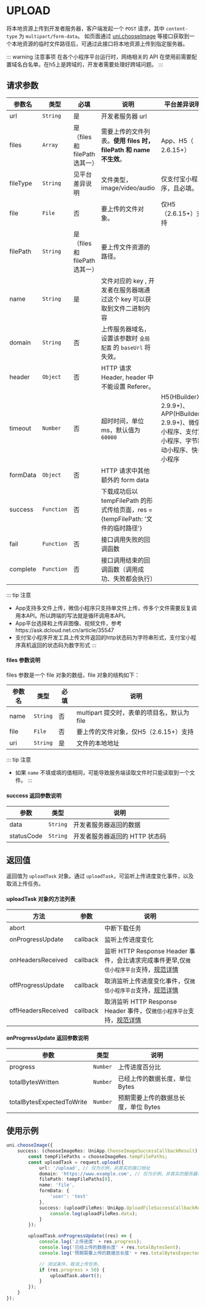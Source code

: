 # UPLOAD <Badge type="tip" text="已发布" />

将本地资源上传到开发者服务器，客户端发起一个 `POST` 请求，其中 `content-type` 为 `multipart/form-data`。 如页面通过 [uni.chooseImage](https://uniapp.dcloud.net.cn/api/media/image#chooseimage) 等接口获取到一个本地资源的临时文件路径后，可通过此接口将本地资源上传到指定服务器。

::: warning 注意事项
在各个小程序平台运行时，网络相关的 API 在使用前需要配置域名白名单。在h5上是跨域的，开发者需要处理好跨域问题。
:::

## 请求参数
| 参数名 | 类型 | 必填 | 说明 | 平台差异说明
| --- | --- | --- | --- | ---
| url | `String` | 是 | 开发者服务器 url |
| files | `Array` | 是（files和filePath选其一）| 需要上传的文件列表。**使用 files 时，filePath 和 name 不生效**。| App、H5（ 2.6.15+）
| fileType | `String` | 见平台差异说明 | 文件类型，image/video/audio | 仅支付宝小程序，且必填。
| file | `File` | 否 | 要上传的文件对象。 | 仅H5（2.6.15+）支持
| filePath | `String` | 是（files和filePath选其一） | 要上传文件资源的路径。 |
| name | `String` | 是 | 文件对应的 key , 开发者在服务器端通过这个 key 可以获取到文件二进制内容 | 
| domain | `String` | 否 | 上传服务器域名，设置该参数时 `全局配置` 的 `baseUrl` 将失效。 |
| header | `Object` | 否 | HTTP 请求 Header, header 中不能设置 Referer。 |
| timeout | `Number` | 否 | 超时时间，单位 ms，默认值为 `60000` | H5(HBuilderX 2.9.9+)、APP(HBuilderX 2.9.9+)、微信小程序、支付宝小程序、字节跳动小程序、快手小程序
| formData | `Object` | 否 | HTTP 请求中其他额外的 form data | 
| success | `Function` | 否 | 下载成功后以 tempFilePath 的形式传给页面，res = {tempFilePath: '文件的临时路径'}
| fail | `Function` | 否 | 接口调用失败的回调函数
| complete | `Function` | 否 | 接口调用结束的回调函数（调用成功、失败都会执行）

::: tip 注意
+ App支持多文件上传，微信小程序只支持单文件上传，传多个文件需要反复调用本API。所以跨端的写法就是循环调用本API。
+ App平台选择和上传非图像、视频文件，参考https://ask.dcloud.net.cn/article/35547
+ 支付宝小程序开发工具上传文件返回的http状态码为字符串形式，支付宝小程序真机返回的状态码为数字形式
:::

#### files 参数说明
files 参数是一个 file 对象的数组，file 对象的结构如下：

| 参数名 | 类型 | 必填 | 说明
| --- | --- | --- | --- 
| name | `String` | 否 | multipart 提交时，表单的项目名，默认为 file
| file | `File` | 否 | 要上传的文件对象，仅H5（2.6.15+）支持
| uri | `String` | 是 | 文件的本地地址

::: tip 注意
+ 如果 `name` 不填或填的值相同，可能导致服务端读取文件时只能读取到一个文件。
:::

#### success 返回参数说明
| 参数 | 类型 | 说明
| --- | --- | ---
| data | `String` | 开发者服务器返回的数据
| statusCode | `String` | 开发者服务器返回的 HTTP 状态码

## 返回值
返回值为 `uploadTask` 对象。通过 `uploadTask`，可监听上传进度变化事件，以及取消上传任务。

#### uploadTask 对象的方法列表
| 方法 | 参数 | 说明
| --- | --- | ---
| abort |  | 中断下载任务
| onProgressUpdate | callback | 监听上传进度变化
| onHeadersReceived | callback | 监听 HTTP Response Header 事件，会比请求完成事件更早,仅`微信小程序平台`支持，[规范详情](https://developers.weixin.qq.com/miniprogram/dev/api/UploadTask.onHeadersReceived.html)
| offProgressUpdate | callback | 取消监听上传进度变化事件，仅`微信小程序平台`支持，[规范详情](https://developers.weixin.qq.com/miniprogram/dev/api/UploadTask.offProgressUpdate.html)
| offHeadersReceived | callback | 取消监听 HTTP Response Header 事件，仅`微信小程序平台`支持，[规范详情](https://developers.weixin.qq.com/miniprogram/dev/api/UploadTask.offHeadersReceived.html)

#### onProgressUpdate 返回参数说明
| 参数 | 类型 | 说明
| --- | --- | ---
| progress | `Number` | 上传进度百分比
| totalBytesWritten | `Number` | 已经上传的数据长度，单位 Bytes
| totalBytesExpectedToWrite | `Number` | 预期需要上传的数据总长度，单位 Bytes

## 使用示例
```ts
uni.chooseImage({
    success: (chooseImageRes: UniApp.ChooseImageSuccessCallbackResult) => {
        const tempFilePaths = chooseImageRes.tempFilePaths;
        const uploadTask = request.upload({
            url: '/upload', // 仅为示例，非真实的接口地址
            domain: 'https://www.example.com', // 仅为示例，非真实的服务器域名
            filePath: tempFilePaths[0],
            name: 'file',
            formData: {
				'user': 'test'
			},
            success: (uploadFileRes: UniApp.UploadFileSuccessCallbackResult) => {
				console.log(uploadFileRes.data);
			}
        });

        uploadTask.onProgressUpdate((res) => {
			console.log('上传进度' + res.progress);
			console.log('已经上传的数据长度' + res.totalBytesSent);
			console.log('预期需要上传的数据总长度' + res.totalBytesExpectedToSend);

			// 测试条件，取消上传任务。
			if (res.progress > 50) {
				uploadTask.abort();
			}
		});
    }
});
```